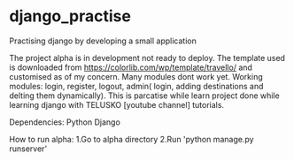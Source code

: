 # django_practise
Practising django by developing a small application

The project alpha is in development not ready to deploy. The template used is downloaded from https://colorlib.com/wp/template/travello/ and customised as of my concern. Many modules dont work yet. Working modules: login, register, logout, admin( login, adding destinations and delting them dynamically). This is parcatise while learn project done while learning django with TELUSKO [youtube channel] tutorials.

Dependencies:
Python
Django

How to run alpha:
1.Go to alpha directory
2.Run 'python manage.py runserver'
